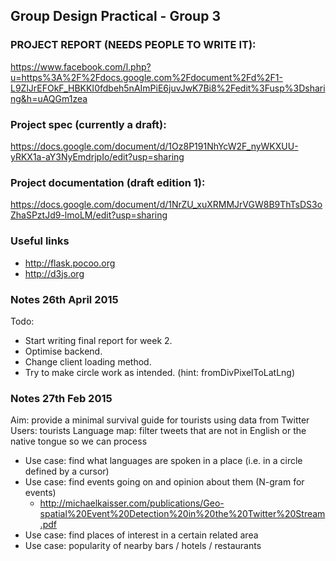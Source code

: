 ## Group Design Practical - Group 3

### PROJECT REPORT (NEEDS PEOPLE TO WRITE IT):
https://www.facebook.com/l.php?u=https%3A%2F%2Fdocs.google.com%2Fdocument%2Fd%2F1-L9ZlJrEFOkF_HBKKI0fdbeh5nAImPiE6juvJwK7Bi8%2Fedit%3Fusp%3Dsharing&h=uAQGm1zea

### Project spec (currently a draft):
https://docs.google.com/document/d/1Oz8P191NhYcW2F_nyWKXUU-yRKX1a-aY3NyEmdrjpIo/edit?usp=sharing

### Project documentation (draft edition 1):
https://docs.google.com/document/d/1NrZU_xuXRMMJrVGW8B9ThTsDS3oZhaSPztJd9-lmoLM/edit?usp=sharing

### Useful links
* http://flask.pocoo.org
* http://d3js.org

### Notes 26th April 2015
Todo:
* Start writing final report for week 2.
* Optimise backend.
* Change client loading method.
* Try to make circle work as intended. (hint: fromDivPixelToLatLng)

### Notes 27th Feb 2015
Aim: provide a minimal survival guide for tourists using data from Twitter
Users: tourists
Language map: filter tweets that are not in English or the native tongue so we can process
* Use case: find what languages are spoken in a place (i.e. in a circle defined by a cursor)
* Use case: find events going on and opinion about them (N-gram for events)
  * http://michaelkaisser.com/publications/Geo-spatial%20Event%20Detection%20in%20the%20Twitter%20Stream.pdf
* Use case: find places of interest in a certain related area
* Use case: popularity of nearby bars / hotels / restaurants
